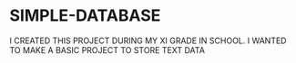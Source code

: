 # SIMPLE-DATABASE
I CREATED THIS PROJECT DURING MY XI GRADE IN SCHOOL. I WANTED TO MAKE A BASIC PROJECT TO STORE TEXT DATA
